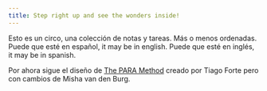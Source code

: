 ```yaml
---
title: Step right up and see the wonders inside!
---
```


Esto es un circo, una colección de notas y tareas. Más o menos ordenadas.
Puede que esté en español, it may be in english. Puede que esté en inglés, it may be in spanish.

Por ahora sigue el diseño de [The PARA Method](https://www.youtube.com/watch?v=oxUVn37-Igk) creado por Tiago Forte pero con cambios de Misha van den Burg.



